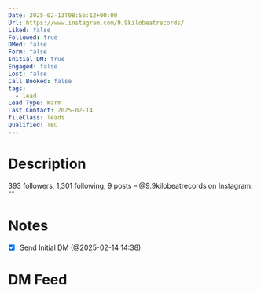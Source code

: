 ```yaml
---
Date: 2025-02-13T08:56:12+00:00
Url: https://www.instagram.com/9.9kilobeatrecords/
Liked: false
Followed: true
DMed: false
Form: false
Initial DM: true
Engaged: false
Lost: false
Call Booked: false
tags:
  - lead
Lead Type: Warm
Last Contact: 2025-02-14
fileClass: leads
Qualified: TBC
---
```

# Description
393 followers, 1,301 following, 9 posts – @9.9kilobeatrecords on Instagram: ""
# Notes
- [x] Send Initial DM (@2025-02-14 14:38)
# DM Feed